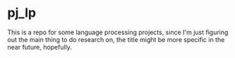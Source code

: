 # pj_lp
This is a repo for some language processing projects, since I'm just figuring out the main thing to do research on, the title might be more specific in the near future, hopefully.
